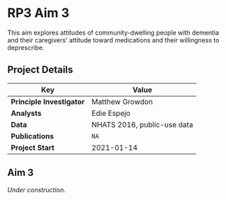 # RP3 Aim 3
This aim explores attitudes of community-dwelling people with dementia and their caregivers' attitude toward medications and their willingness to deprescribe.

## Project Details
| Key                        | Value                          |
|----------------------------|--------------------------------|
| **Principle Investigator** | Matthew Growdon                |
| **Analysts**               | Edie Espejo                    |
| **Data**                   | NHATS 2016, public-use data    |
| **Publications**           | `NA`                           |
| **Project Start**          | 2021-01-14                     |

## Aim 3
_Under construction._

